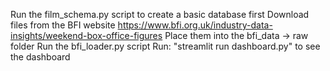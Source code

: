Run the film_schema.py script to create a basic database first
Download files from the BFI website https://www.bfi.org.uk/industry-data-insights/weekend-box-office-figures
Place them into the bfi_data -> raw folder
Run the bfi_loader.py script
Run: "streamlit run dashboard.py" to see the dashboard